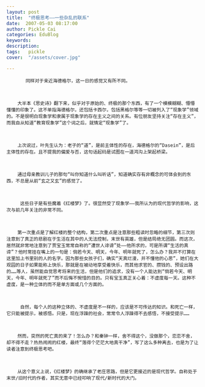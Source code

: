 ```yaml
---
layout: post  
title:  "终极思考——一些杂乱的联系"
date:  2007-05-03 08:17:00
author: Pickle Cai  
categories: EduBlog  
keywords: 
description:   
tags:	pickle   
cover:  "/assets/cover.jpg"  

---
```


           同样对于亲近海德格尔，这一日的感觉又有所不同。



        大半本《思史诗》翻下来，似乎对于原始的、终极的那个东西，有了一个模模糊糊、懵懵懂懂的印象了。这不单指海德格尔，还包括卡西尔，包括黑格尔等等一切被列入了“现象学”领域的。不是很明白现象学和隶属于现象学的存在主义之间的关系。有位朋友坚持关注“存在主义”，而我自从知道“教育现象学”这个词之后，就情定“现象学”了。



        上次说过，叶先生认为：老子的“道”，是前主体性的存在，海德格尔的“Dasein”，是后主体性的存在。且不提我的偏爱与否，这句话起码是试图在一道鸿沟上架起桥梁。



        通过母亲教训儿子的那句“叫你知道什么叫听话”，知道确实存有非概念的可体会到的东西，不总是从前“玄之又玄”的感觉了。



         这些日子是有些魔着《红楼梦》了。很显然受了现象学——我所认为的现代哲学的影响，这次与前几年关注的非常不同。



        第一次重点是了解红楼的整个结构，第二次重点是注意那些粗读时忽略的细节，第三次则注意到了真正的悲剧在于生活在其中的人无法控制，末世有英雄，但是结局绝无团圆。而这次，居然就非常地注意到了贾宝玉常常自称的“遭世人诽谤”处——他所求的，可是所谓“生活的真谛”？他时常挂在嘴上的一句是：倘若今天、明天，今年、明年就死了，怎么办？我并不打算在这里加上书里别的人的名字。因为那些女孩子们，确实“天真烂漫，并不懂他的心思”，她们在大观园的日子如果能称上快乐，那就是在被动地享受着快乐，而其他求官的、攒钱的、预设出路的……等人，虽然能自觉思考将来的生活，但是他们的追求，没有一个人能达到“倘若今天、明天，今年、明年就死了”而不后悔不惋惜的目的。只有宝玉真正关心着：不虚度每一天。这种不虚度，是一种立体的而不是单方面或几个方面的。



         自然，每个人的这种立体的、不虚度是不一样的，应该是不可传达的知识。和死亡一样，它只能被提示，被感悟。只是，现在浮躁的社会，常常令人浮躁得不去感悟，不接受提示……



        然而，突然的死亡真的来了！怎么办？和秦钟一样，舍不得这个，没做那个，恋恋不舍，却不得不走？热热闹闹的红楼，最终“落得个茫茫大地真干净”，写了这么多种离去，也是为了让读者注意到终极思考吧。



        从这个意义上说，《红楼梦》的确继承了老庄思路，但是它更接近的是现代哲学。自称处于末世/旧时代的作者，其实无意中已经叩响了现代/新时代的大门。



		    
